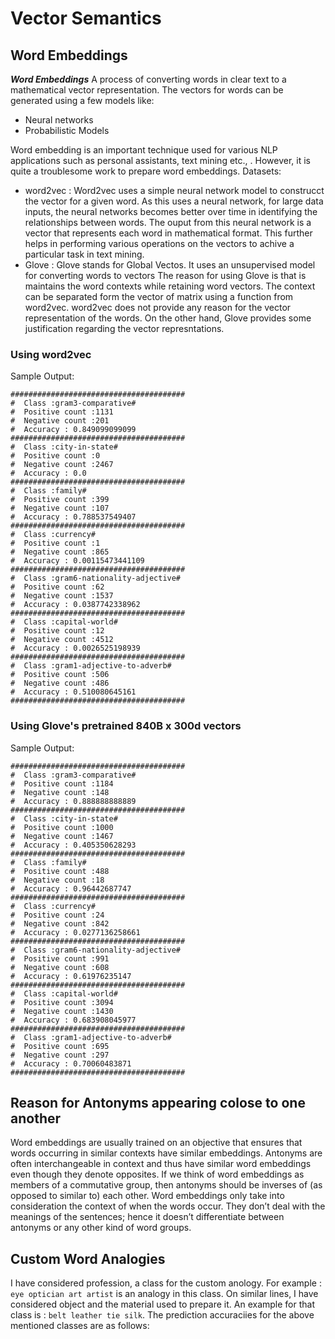 # Vector Semantics
## Word Embeddings
*__Word Embeddings__*
A process of converting words in clear text to a mathematical vector representation. The vectors for words can be generated using a few models like:
* Neural networks
* Probabilistic Models 

Word embedding is an important technique used for various NLP applications such as personal assistants, text mining etc., . However, it is quite a troublesome work to prepare word embeddings. 
Datasets:
* word2vec : Word2vec uses a simple neural network model to construcct the vector for a given word. As this uses a neural network, for large data inputs, the neural networks becomes better over time in identifying the relationships between words. The ouput from this neural network is a vector that represents each word in mathematical format. This further helps in performing various operations on the vectors to achive a particular task in text mining.
* Glove : Glove stands for Global Vectos. It uses an unsupervised model for converting words to vectors
The reason for using Glove is that is maintains the word contexts while retaining word vectors. The context can be separated form the vector of matrix using a function from word2vec. 
word2vec does not provide any reason for the vector representation of the words. On the other hand, Glove provides some justification regarding the vector represntations. 
### Using word2vec
Sample Output:
```
#######################################
#  Class :gram3-comparative#
#  Positive count :1131
#  Negative count :201
#  Accuracy : 0.849099099099
#######################################
#  Class :city-in-state#
#  Positive count :0
#  Negative count :2467
#  Accuracy : 0.0
#######################################
#  Class :family#
#  Positive count :399
#  Negative count :107
#  Accuracy : 0.788537549407
#######################################
#  Class :currency#
#  Positive count :1
#  Negative count :865
#  Accuracy : 0.00115473441109
#######################################
#  Class :gram6-nationality-adjective#
#  Positive count :62
#  Negative count :1537
#  Accuracy : 0.0387742338962
#######################################
#  Class :capital-world#
#  Positive count :12
#  Negative count :4512
#  Accuracy : 0.0026525198939
#######################################
#  Class :gram1-adjective-to-adverb#
#  Positive count :506
#  Negative count :486
#  Accuracy : 0.510080645161
#######################################
```


### Using Glove's pretrained 840B x 300d vectors
Sample Output:
```
#######################################
#  Class :gram3-comparative#
#  Positive count :1184
#  Negative count :148
#  Accuracy : 0.888888888889
#######################################
#  Class :city-in-state#
#  Positive count :1000
#  Negative count :1467
#  Accuracy : 0.405350628293
#######################################
#  Class :family#
#  Positive count :488
#  Negative count :18
#  Accuracy : 0.96442687747
#######################################
#  Class :currency#
#  Positive count :24
#  Negative count :842
#  Accuracy : 0.0277136258661
#######################################
#  Class :gram6-nationality-adjective#
#  Positive count :991
#  Negative count :608
#  Accuracy : 0.61976235147
#######################################
#  Class :capital-world#
#  Positive count :3094
#  Negative count :1430
#  Accuracy : 0.683908045977
#######################################
#  Class :gram1-adjective-to-adverb#
#  Positive count :695
#  Negative count :297
#  Accuracy : 0.70060483871
#######################################
```

## Reason for Antonyms appearing colose to one another
Word embeddings are usually trained on an objective that ensures that words occurring in similar contexts have similar embeddings. Antonyms are often interchangeable in context and thus have similar word embeddings even though they denote opposites. If we think of word embeddings as members of a commutative group, then antonyms should be inverses of (as opposed to similar to) each other. Word embeddings only take into consideration the context of when the words occur. They don’t deal with the meanings of the sentences; hence it doesn’t differentiate between antonyms or any other kind of word groups.


## Custom Word Analogies
I have considered profession, a class for the custom anology. For example : `eye optician art artist` is an analogy in this class. On similar lines, I have considered object and the material used to prepare it. An example for that class is : `belt leather tie silk`. 
The prediction accuraciies for the above mentioned classes are as follows:

